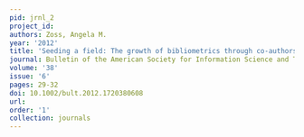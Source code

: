 ```yaml
---
pid: jrnl_2
project_id: 
authors: Zoss, Angela M.
year: '2012'
title: 'Seeding a field: The growth of bibliometrics through co-authorship ties'
journal: Bulletin of the American Society for Information Science and Technology
volume: '38'
issue: '6'
pages: 29-32
doi: 10.1002/bult.2012.1720380608
url: 
order: '1'
collection: journals
---
```

